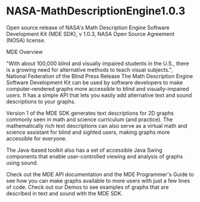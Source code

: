 # NASA-MathDescriptionEngine1.0.3
Open source release of NASA's Math Description Engine Software Development Kit (MDE SDK), v 1.0.3, NASA Open Source Agreement (NOSA) license. 

MDE Overview

"With about 100,000 blind and visually impaired students in the U.S., there is a growing need for alternative methods to teach visual subjects.", National Federation of the Blind Press Release
The Math Description Engine Software Development Kit can be used by software developers to make computer-rendered graphs more accessible to blind and visually-impaired users. It has a simple API that lets you easily add alternative text and sound descriptions to your graphs.

Version 1 of the MDE SDK generates text descriptions for 2D graphs commonly seen in math and science curriculum (and practice). The mathematically rich text descriptions can also serve as a virtual math and science assistant for blind and sighted users, making graphs more accessible for everyone.

The Java-based toolkit also has a set of accessible Java Swing components that enable user-controlled viewing and analysis of graphs using sound.

Check out the MDE API documentation and the MDE Programmer's Guide to see how you can make graphs available to more users with just a few lines of code. Check out our Demos to see examples of graphs that are described in text and sound with the MDE SDK.
